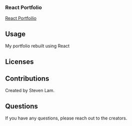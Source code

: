 ### React Portfolio

[React Portfoilio](https://slam427.github.io/reactPortfolio/)

## Usage
My portfolio rebuilt using React

## Licenses

## Contributions
Created by Steven Lam.

## Questions
If you have any questions, please reach out to the creators.